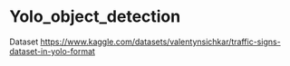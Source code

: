 # Yolo_object_detection


Dataset https://www.kaggle.com/datasets/valentynsichkar/traffic-signs-dataset-in-yolo-format
